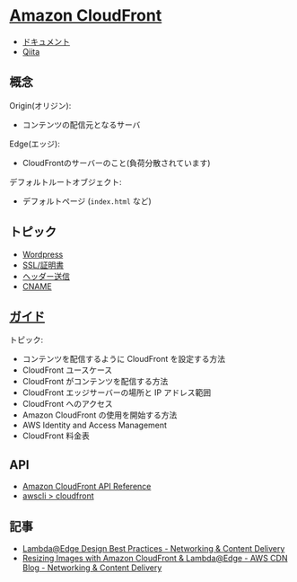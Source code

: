 # [Amazon CloudFront](https://aws.amazon.com/jp/cloudfront/)

- [ドキュメント](https://docs.aws.amazon.com/ja_jp/cloudfront/?id=docs_gateway)
- [Qiita](https://qiita.com/tags/cloudfront)

## 概念

Origin(オリジン):

- コンテンツの配信元となるサーバ

Edge(エッジ):

- CloudFrontのサーバーのこと(負荷分散されています)

デフォルトルートオブジェクト:

- デフォルトページ (`index.html` など)

## トピック

- [Wordpress](wordpress.md)
- [SSL/証明書](ssl.md)
- [ヘッダー送信](Cache_Based_on_Selected_Request_Headers)
- [CNAME](aws.cloudfront.cname.md)

## [ガイド](https://docs.aws.amazon.com/ja_jp/AmazonCloudFront/latest/DeveloperGuide/Introduction.html)

トピック:

- コンテンツを配信するように CloudFront を設定する方法
- CloudFront ユースケース
- CloudFront がコンテンツを配信する方法
- CloudFront エッジサーバーの場所と IP アドレス範囲
- CloudFront へのアクセス
- Amazon CloudFront の使用を開始する方法
- AWS Identity and Access Management
- CloudFront 料金表

## API

- [Amazon CloudFront API Reference](https://docs.aws.amazon.com/ja_jp/cloudfront/latest/APIReference/Welcome.html)
- [awscli > cloudfront](awscli.cloudfront.md)

## 記事

- [Lambda@Edge Design Best Practices - Networking & Content Delivery](https://aws.amazon.com/jp/blogs/networking-and-content-delivery/lambdaedge-design-best-practices/)
- [Resizing Images with Amazon CloudFront & Lambda@Edge - AWS CDN Blog - Networking & Content Delivery](https://aws.amazon.com/jp/blogs/networking-and-content-delivery/resizing-images-with-amazon-cloudfront-lambdaedge-aws-cdn-blog/)
